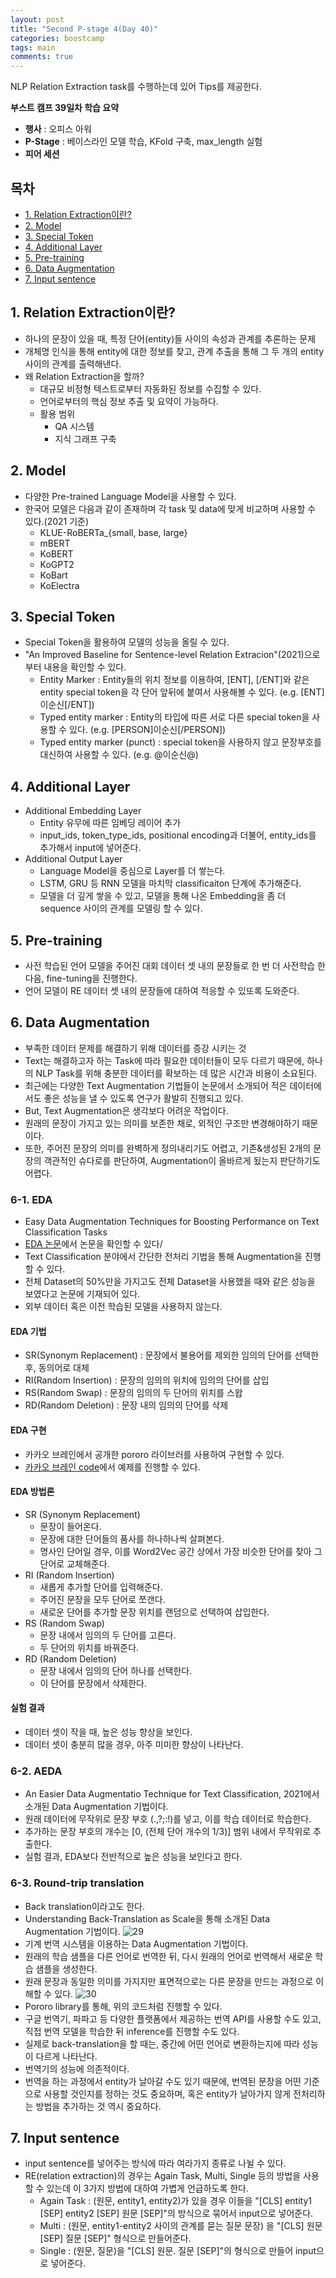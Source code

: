 ```yaml
---
layout: post
title: "Second P-stage 4(Day 40)"
categories: boostcamp
tags: main
comments: true
---
```

NLP Relation Extraction task를 수행하는데 있어 Tips를 제공한다.

**부스트 캠프 39일차 학습 요약**
- **행사** : 오피스 아워 
- **P-Stage** : 베이스라인 모델 학습, KFold 구축, max_length 실험
- **피어 세션**

## 목차
- [1. Relation Extraction이란?](#1-relation-extraction)
- [2. Model](#2-model)
- [3. Special Token](#3-special-token)
- [4. Additional Layer](#4-additional-layer)
- [5. Pre-training](#5-pre-training)
- [6. Data Augmentation](#6-data-augmentation)
- [7. Input sentence](#7-input-sentence)

## 1. Relation Extraction이란?
- 하나의 문장이 있을 때, 특정 단어(entity)들 사이의 속성과 관계를 추론하는 문제
- 개체명 인식을 통해 entity에 대한 정보를 찾고, 관계 추출을 통해 그 두 개의 entity 사이의 관계를 출력해낸다.
- 왜 Relation Extraction을 할까?
    - 대규모 비정형 텍스트로부터 자동화된 정보를 수집할 수 있다.
    - 언어로부터의 핵심 정보 추출 및 요약이 가능하다.
    - 활용 범위
        - QA 시스템
        - 지식 그래프 구축

## 2. Model
- 다양한 Pre-trained Language Model을 사용할 수 있다.
- 한국어 모델은 다음과 같이 존재하며 각 task 및 data에 맞게 비교하며 사용할 수 있다.(2021 기준)
    - KLUE-RoBERTa_{small, base, large}
    - mBERT
    - KoBERT
    - KoGPT2
    - KoBart
    - KoElectra

## 3. Special Token
- Special Token을 활용하여 모델의 성능을 올릴 수 있다.
- "An Improved Baseline for Sentence-level Relation Extracion"(2021)으로부터 내용을 확인할 수 있다.
    - Entity Marker : Entity들의 위치 정보를 이용하여, [ENT], [/ENT]와 같은 entity special token을 각 단어 앞뒤에 붙여서 사용해볼 수 있다. (e.g. [ENT]이순신[/ENT])
    - Typed entity marker : Entity의 타입에 따른 서로 다른 special token을 사용할 수 있다. (e.g. [PERSON]이순신[/PERSON])
    - Typed entity marker (punct) : special token을 사용하지 않고 문장부호를 대신하여 사용할 수 있다. (e.g. @이순신@)

## 4. Additional Layer
- Additional Embedding Layer
    - Entity 유무에 따른 임베딩 레이어 추가
    - input_ids, token_type_ids, positional encoding과 더불어, entity_ids를 추가해서 input에 넣어준다.
- Additional Output Layer
    - Language Model을 중심으로 Layer를 더 쌓는다.
    - LSTM, GRU 등 RNN 모델을 마치막 classificaiton 단계에 추가해준다.
    - 모델을 더 깊게 쌓을 수 있고, 모델을 통해 나온 Embedding을 좀 더 sequence 사이의 관계를 모델링 할 수 있다.

## 5. Pre-training
- 사전 학습된 언어 모델을 주어진 대회 데이터 셋 내의 문장들로 한 번 더 사전학습 한 다음, fine-tuning을 진행한다.
- 언어 모델이 RE 데이터 셋 내의 문장들에 대하여 적응할 수 있또록 도와준다.

## 6. Data Augmentation
- 부족한 데이터 문제를 해결하기 위해 데이터를 증강 시키는 것
- Text는 해결하고자 하는 Task에 따라 필요한 데이터들이 모두 다르기 때문에, 하나의 NLP Task를 위해 충분한 데이터를 확보하는 데 많은 시간과 비용이 소요된다.
- 최근에는 다양한 Text Augmentation 기법들이 논문에서 소개되어 적은 데이터에서도 좋은 성능을 낼 수 있도록 연구가 활발히 진행되고 있다.
- But, Text Augmentation은 생각보다 어려운 작업이다.
- 원래의 문장이 가지고 있는 의미를 보존한 채로, 외적인 구조만 변경해야하기 때문이다.
- 또한, 주어진 문장의 의미를 완벽하게 정의내리기도 어렵고, 기존&생성된 2개의 문장의 객관적인 슈다로를 판단하여, Augmentation이 올바르게 됬는지 판단하기도 어렵다.

### 6-1. EDA
- Easy Data Augmentation Techniques for Boosting Performance on Text Classification Tasks
- [EDA 논문](https://arxiv.org/abs/1901.11196)에서 논문을 확인할 수 있다/
- Text Classification 분야에서 간단한 전처리 기법을 통해 Augmentation을 진행할 수 있다.
- 전체 Dataset의 50%만을 가지고도 전체 Dataset을 사용했을 때와 같은 성능을 보였다고 논문에 기재되어 있다.
- 외부 데이터 혹은 이전 학습된 모델을 사용하지 않는다.

#### EDA 기법
- SR(Synonym Replacement) : 문장에서 불용어를 제외한 임의의 단어를 선택한 후, 동의어로 대체
- RI(Random Insertion) : 문장의 임의의 위치에 임의의 단어를 삽입
- RS(Random Swap) : 문장의 임의의 두 단어의 위치를 스왑
- RD(Random Deletion) : 문장 내의 임의의 단어를 삭제

#### EDA 구현
- 카카오 브레인에서 공개한 pororo 라이브러를 사용하여 구현할 수 있다.
- [카카오 브레인 code](https://github.com/kakaobrain/pororo/blob/master/examples/)에서 예제를 진행할 수 있다.

#### EDA 방법론
- SR (Synonym Replacement)
    - 문장이 들어온다.
    - 문장에 대한 단어들의 품사를 하나하나씩 살펴본다.
    - 명사인 단어일 경우, 이를 Word2Vec 공간 상에서 가장 비슷한 단어를 찾아 그 단어로 교체해준다.
- RI (Random Insertion)
    - 새롭게 추가할 단어를 입력해준다.
    - 주어진 문장을 모두 단어로 쪼갠다.
    - 새로운 단어를 추가할 문장 위치를 랜덤으로 선택하여 삽입한다.
- RS (Random Swap)
    - 문장 내에서 임의의 두 단어를 고른다.
    - 두 단어의 위치를 바꿔준다.
- RD (Random Deletion)
    - 문장 내에서 임의의 단어 하나를 선택한다.
    - 이 단어를 문장에서 삭제한다.

#### 실험 결과
- 데이터 셋이 작을 때, 높은 성능 향상을 보인다.
- 데이터 셋이 충분히 많을 경우, 아주 미미한 향상이 나타난다.

### 6-2. AEDA
- An Easier Data Augmentatio Technique for Text Classification, 2021에서 소개된 Data Augmentation 기법이다.
- 원래 데이터에 무작위로 문장 부호 (.,?;:!)를 넣고, 이를 학습 데이터로 학습한다.
- 추가하는 문장 부호의 개수는 [0, (전체 단어 개수의 1/3)] 범위 내에서 무작위로 추출한다.
- 실험 결과, EDA보다 전반적으로 높은 성능을 보인다고 한다.

### 6-3. Round-trip translation
- Back translation이라고도 한다.
- Understanding Back-Translation as Scale을 통해 소개된 Data Augmentation 기법이다.
![29](https://user-images.githubusercontent.com/53552847/135759034-57e6f88b-eaf8-41b8-bffc-b48608d3d8c2.PNG)
- 기계 번역 시스템을 이용하는 Data Augmentation 기법이다.
- 원래의 학습 샘플을 다른 언어로 번역한 뒤, 다시 원래의 언어로 번역해서 새로운 학습 샘플을 생성한다.
- 원래 문장과 동일한 의미를 가지지만 표면적으로는 다른 문장을 만드는 과정으로 이해할 수 있다.
![30](https://user-images.githubusercontent.com/53552847/135759033-131de1d5-a7b6-4dc0-b84a-ad45ee7619cc.PNG)
- Pororo library를 통해, 위의 코드처럼 진행할 수 있다.
- 구글 번역기, 파파고 등 다양한 플랫폼에서 제공하는 번역 API를 사용할 수도 있고, 직접 번역 모델을 학습한 뒤 inference를 진행할 수도 있다.
- 실제로 back-translation을 할 때는, 중간에 어떤 언어로 변환하는지에 따라 성능이 다르게 나타난다.
- 번역기의 성능에 의존적이다.
- 번역을 하는 과정에서 entity가 날아갈 수도 있기 때문에, 번역된 문장을 어떤 기준으로 사용할 것인지를 정하는 것도 중요하며, 혹은 entity가 날아가지 않게 전처리하는 방법을 추가하는 것 역시 중요하다.

## 7. Input sentence
- input sentence를 넣어주는 방식에 따라 여라가지 종류로 나뉠 수 있다.
- RE(relation extraction)의 경우는 Again Task, Multi, Single 등의 방법을 사용할 수 있는데 이 3가지 방법에 대하여 가볍게 언급하도록 한다.
    - Again Task : (원문, entity1, entity2)가 있을 경우 이들을 "[CLS] entity1 [SEP] entity2 [SEP] 원문 [SEP]"의 방식으로 묶어서 input으로 넣어준다.
    - Multi : (원문, entity1-entity2 사이의 관계를 묻는 질문 문장) 을 "[CLS] 원문 [SEP] 질문 [SEP]" 형식으로 만들어준다.
    - Single : (원문, 질문)을 "[CLS] 원문. 질문 [SEP]"의 형식으로 만들어 input으로 넣어준다.






